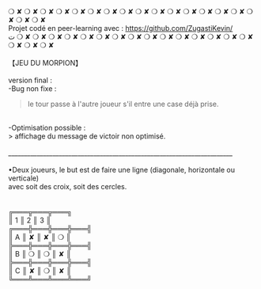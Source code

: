 ❍ ✘ ❍ ✘ ❍ ✘ ❍ ✘ ❍ ✘ ❍ ✘ ❍ ✘ ❍ ✘ ❍ ✘ ❍ ✘ ❍ ✘ ❍ ✘ ❍ ✘ ❍ ✘ ❍ ✘ ❍ ✘ ❍ ✘ ❍ ✘ <br>
Projet codé en peer-learning avec : https://github.com/ZugastiKevin/ <br>ت
❍ ✘ ❍ ✘ ❍ ✘ ❍ ✘ ❍ ✘ ❍ ✘ ❍ ✘ ❍ ✘ ❍ ✘ ❍ ✘ ❍ ✘ ❍ ✘ ❍ ✘ ❍ ✘ ❍ ✘ ❍ ✘ ❍ ✘ ❍ ✘ <br>
<br>
【JEU DU MORPION】<br>
<br>
version final : <br>
-Bug non fixe : <br>
> le tour passe à l'autre joueur s'il entre une case déjà prise.<br>
<br>
-Optimisation possible :<br>
> affichage du message de victoir non optimisé.<br>
<br>
_______________________________________________________________________<br>
<br>
•Deux joueurs, le but est de faire une ligne (diagonale, horizontale ou verticale)<br>
 avec soit des croix, soit des cercles. <br>
 <br>
<br>
    ╔═══╦═══╦═══╗<br>
    ║ 1 ║ 2 ║ 3 ║<br>
╔═══╬═══╬═══╬═══╣<br>
║ A ║ ✘ ║ ✘ ║ ❍ ║<br>
╠═══╬═══╬═══╬═══╣<br>
║ B ║ ❍ ║ ❍ ║ ✘ ║<br>
╠═══╬═══╬═══╬═══╣<br>
║ C ║ ✘ ║ ❍ ║ ✘ ║<br>
╚═══╩═══╩═══╩═══╝<br>
<br>

